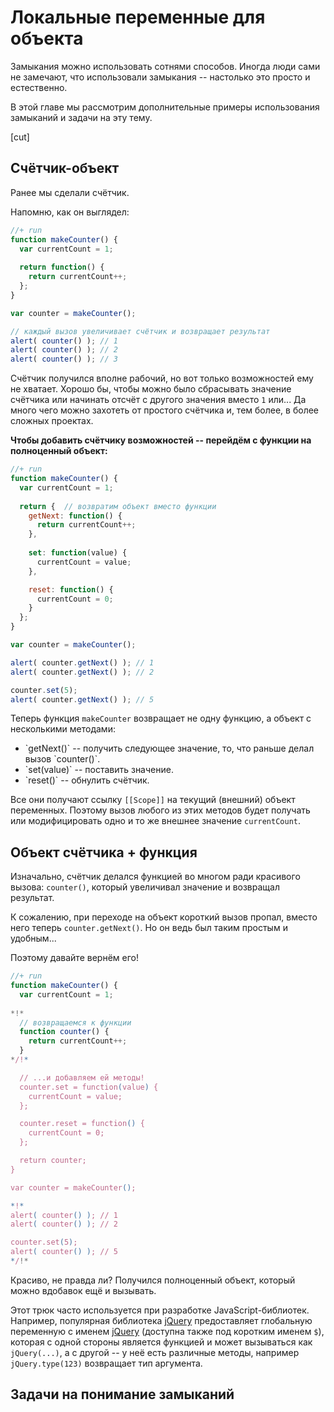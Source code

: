 # Локальные переменные для объекта

Замыкания можно использовать сотнями способов. Иногда люди сами не замечают, что использовали замыкания -- настолько это просто и естественно.

В этой главе мы рассмотрим дополнительные примеры использования замыканий и задачи на эту тему.

[cut]

## Счётчик-объект

Ранее мы сделали счётчик. 

Напомню, как он выглядел:

```js
//+ run
function makeCounter() {
  var currentCount = 1;
    
  return function() { 
    return currentCount++; 
  };
}

var counter = makeCounter(); 

// каждый вызов увеличивает счётчик и возвращает результат
alert( counter() ); // 1 
alert( counter() ); // 2
alert( counter() ); // 3
```

Счётчик получился вполне рабочий, но вот только возможностей ему не хватает. Хорошо бы, чтобы можно было сбрасывать значение счётчика или начинать отсчёт с другого значения вместо `1` или... Да много чего можно захотеть от простого счётчика и, тем более, в более сложных проектах.

**Чтобы добавить счётчику возможностей -- перейдём с функции на полноценный объект:**

```js
//+ run
function makeCounter() {
  var currentCount = 1;
    
  return {  // возвратим объект вместо функции
    getNext: function() {  
      return currentCount++;
    },
 
    set: function(value) {  
      currentCount = value;
    },

    reset: function() {
      currentCount = 0;
    }
  };
}

var counter = makeCounter();

alert( counter.getNext() ); // 1
alert( counter.getNext() ); // 2

counter.set(5);
alert( counter.getNext() ); // 5
```

Теперь функция `makeCounter` возвращает не одну функцию, а объект с несколькими методами:

<ul>
<li>`getNext()` -- получить следующее значение, то, что раньше делал вызов `counter()`.</li>
<li>`set(value)` -- поставить значение.</li>
<li>`reset()` -- обнулить счётчик.</li>
</ul>

Все они получают ссылку `[[Scope]]` на текущий (внешний) объект переменных. Поэтому вызов любого из этих методов будет получать или модифицировать одно и то же внешнее значение `currentCount`.

## Объект счётчика + функция

Изначально, счётчик делался функцией во многом ради красивого вызова: `counter()`, который увеличивал значение и возвращал результат.

К сожалению, при переходе на объект короткий вызов пропал, вместо него теперь `counter.getNext()`. Но он ведь был таким простым и удобным... 

Поэтому давайте вернём его!

```js
//+ run
function makeCounter() {
  var currentCount = 1;
    
*!*
  // возвращаемся к функции
  function counter() {  
    return currentCount++;
  }
*/!*

  // ...и добавляем ей методы!
  counter.set = function(value) {  
    currentCount = value;
  };

  counter.reset = function() {
    currentCount = 0;
  };

  return counter;
}

var counter = makeCounter();

*!*
alert( counter() ); // 1
alert( counter() ); // 2

counter.set(5);
alert( counter() ); // 5
*/!*
```

Красиво, не правда ли? Получился полноценный объект, который можно вдобавок ещё и вызывать.

Этот трюк часто используется при разработке JavaScript-библиотек. Например, популярная библиотека [jQuery](http://jquery.com) предоставляет глобальную переменную с именем [jQuery](http://api.jquery.com/jQuery/) (доступна также под коротким именем `$`), которая с одной стороны является функцией и может вызываться как `jQuery(...)`, а с другой -- у неё есть различные методы, например `jQuery.type(123)` возвращает тип аргумента.


## Задачи на понимание замыканий


